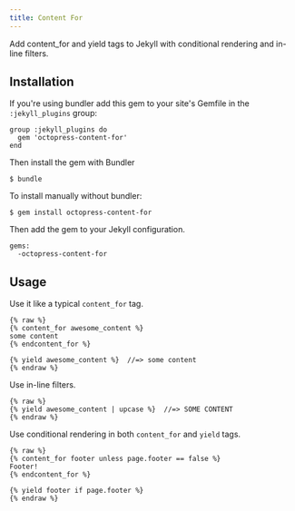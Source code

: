 ```yaml
---
title: Content For
---
```


Add content_for and yield tags to Jekyll with conditional rendering and in-line filters.


## Installation

If you're using bundler add this gem to your site's Gemfile in the `:jekyll_plugins` group:

    group :jekyll_plugins do
      gem 'octopress-content-for'
    end

Then install the gem with Bundler

    $ bundle

To install manually without bundler:

    $ gem install octopress-content-for

Then add the gem to your Jekyll configuration.

    gems:
      -octopress-content-for

## Usage

Use it like a typical `content_for` tag.

```
{% raw %}
{% content_for awesome_content %}
some content
{% endcontent_for %}

{% yield awesome_content %}  //=> some content
{% endraw %}
```

Use in-line filters.

```
{% raw %}
{% yield awesome_content | upcase %}  //=> SOME CONTENT
{% endraw %}
```

Use conditional rendering in both `content_for` and `yield` tags.

```
{% raw %}
{% content_for footer unless page.footer == false %}
Footer!
{% endcontent_for %}

{% yield footer if page.footer %}
{% endraw %}
```

